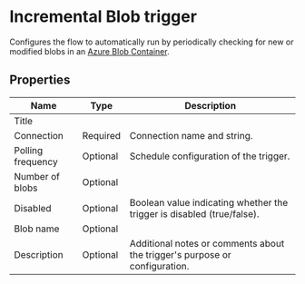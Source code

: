 # Incremental Blob trigger

Configures the flow to automatically run by periodically checking for new or modified blobs in an [Azure Blob Container](https://learn.microsoft.com/en-us/azure/storage/blobs/storage-blobs-introduction#containers).


<!--![topic](https://profitbasedocs.blob.core.windows.net/flowimages/topic-trigger.png)-->


## Properties


| Name           | Type     | Description                                      |
|----------------|----------|--------------------------------------------------|
| Title          |          |                                                  |
| Connection     | Required | Connection name and string.                      |
| Polling frequency| Optional | Schedule configuration of the trigger.         |
| Number of blobs | Optional |                                                 |
| Disabled       | Optional | Boolean value indicating whether the trigger is disabled (true/false).|
| Blob name      | Optional |                                                  |
| Description    | Optional |  Additional notes or comments about the trigger's purpose or configuration.  |

